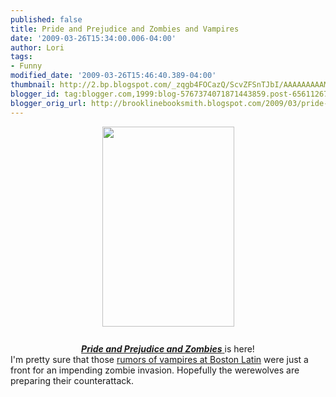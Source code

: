 ```yaml
---
published: false
title: Pride and Prejudice and Zombies and Vampires
date: '2009-03-26T15:34:00.006-04:00'
author: Lori
tags:
- Funny
modified_date: '2009-03-26T15:46:40.389-04:00'
thumbnail: http://2.bp.blogspot.com/_zqgb4FOCazQ/ScvZFSnTJbI/AAAAAAAAAMc/lL4AX9haeuc/s72-c/zombies.jpg
blogger_id: tag:blogger.com,1999:blog-5767374071871443859.post-6561126708853076747
blogger_orig_url: http://brooklinebooksmith.blogspot.com/2009/03/pride-and-prejudice-and-zombies-and.html
---
```


<div align="center"><img id="BLOGGER_PHOTO_ID_5317582469960246706" style="DISPLAY: block; MARGIN: 0px auto 10px; WIDTH: 211px; CURSOR: hand; HEIGHT: 320px; TEXT-ALIGN: center" alt="" src="http://2.bp.blogspot.com/_zqgb4FOCazQ/ScvZFSnTJbI/AAAAAAAAAMc/lL4AX9haeuc/s320/zombies.jpg" border="0" /><br /><a href="http://brookline.booksense.com/NASApp/store/Product?s=showproduct&amp;isbn=9781594743344"><strong><em>Pride and Prejudice and Zombies</em></strong> </a>is here!</div><div align="center"> </div><div> </div><div>I'm pretty sure that those <a href="http://www.boston.com/news/local/breaking_news/2009/03/boston_latin_of.html">rumors of vampires at Boston Latin</a> were just a front for an impending zombie invasion. Hopefully the werewolves are preparing their counterattack.  </div>